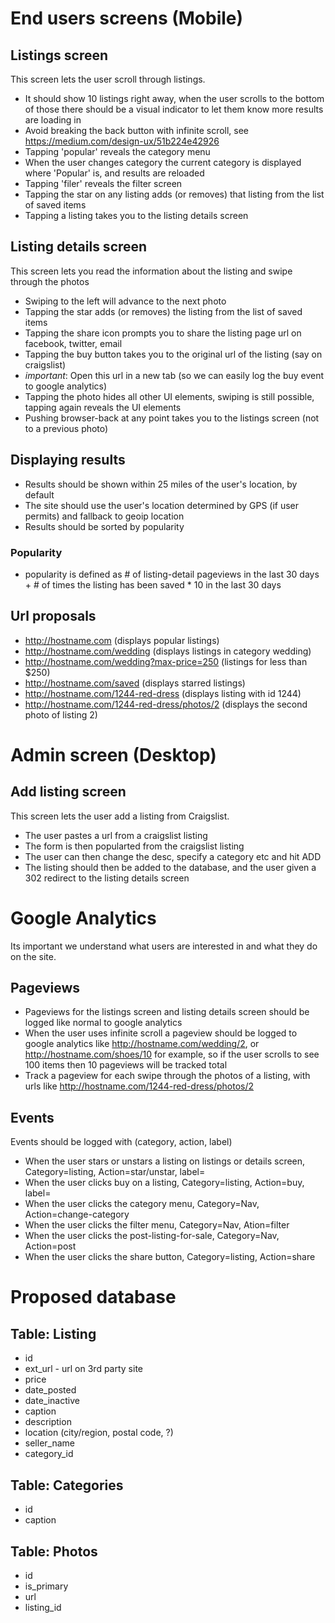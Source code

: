 # End users screens (Mobile)

## Listings screen
This screen lets the user scroll through listings.
- It should show 10 listings right away, when the user scrolls to the bottom of those there should be a visual indicator to let them know more results are loading in
- Avoid breaking the back button with infinite scroll, see https://medium.com/design-ux/51b224e42926
- Tapping 'popular' reveals the category menu
- When the user changes category the current category is displayed where 'Popular' is, and results are reloaded
- Tapping 'filer' reveals the filter screen
- Tapping the star on any listing adds (or removes) that listing from the list of saved items
- Tapping a listing takes you to the listing details screen

## Listing details screen
This screen lets you read the information about the listing and swipe through the photos
- Swiping to the left will advance to the next photo
- Tapping the star adds (or removes) the listing from the list of saved items
- Tapping the share icon prompts you to share the listing page url on facebook, twitter, email
- Tapping the buy button takes you to the original url of the listing (say on craigslist)
 - *important*: Open this url in a new tab (so we can easily log the buy event to google analytics)
- Tapping the photo hides all other UI elements, swiping is still possible, tapping again reveals the UI elements
- Pushing browser-back at any point takes you to the listings screen (not to a previous photo)

## Displaying results
- Results should be shown within 25 miles of the user's location, by default
- The site should use the user's location determined by GPS (if user permits) and fallback to geoip location
- Results should be sorted by popularity

### Popularity
- popularity is defined as # of listing-detail pageviews in the last 30 days + # of times the listing has been saved * 10 in the last 30 days

## Url proposals
- http://hostname.com (displays popular listings)
- http://hostname.com/wedding (displays listings in category wedding)
- http://hostname.com/wedding?max-price=250 (listings for less than $250)
- http://hostname.com/saved (displays starred listings)
- http://hostname.com/1244-red-dress (displays listing with id 1244)
- http://hostname.com/1244-red-dress/photos/2 (displays the second photo of listing 2)

# Admin screen (Desktop)

## Add listing screen
This screen lets the user add a listing from Craigslist.
- The user pastes a url from a craigslist listing
- The form is then popularted from the craigslist listing
- The user can then change the desc, specify a category etc and hit ADD
- The listing should then be added to the database, and the user given a 302 redirect to the listing details screen

# Google Analytics
Its important we understand what users are interested in and what they do on the site. 

## Pageviews
- Pageviews for the listings screen and listing details screen should be logged like normal to google analytics
- When the user uses infinite scroll a pageview should be logged to google analytics like http://hostname.com/wedding/2, or http://hostname.com/shoes/10 for example, so if the user scrolls to see 100 items then 10 pageviews will be tracked total
- Track a pageview for each swipe through the photos of a listing, with urls like http://hostname.com/1244-red-dress/photos/2
 
## Events
Events should be logged with (category, action, label)
- When the user stars or unstars a listing on listings or details screen, Category=listing, Action=star/unstar, label=<listing-url>
- When the user clicks buy on a listing, Category=listing, Action=buy, label=<original-url>
- When the user clicks the category menu, Category=Nav, Action=change-category
- When the user clicks the filter menu, Category=Nav, Ation=filter
- When the user clicks the post-listing-for-sale, Category=Nav, Action=post
- When the user clicks the share button, Category=listing, Action=share

# Proposed database

## Table: Listing
- id
- ext_url - url on 3rd party site
- price
- date_posted
- date_inactive
- caption
- description
- location (city/region, postal code, ?)
- seller_name
- category_id

## Table: Categories
- id
- caption

## Table: Photos
- id
- is_primary
- url
- listing_id


